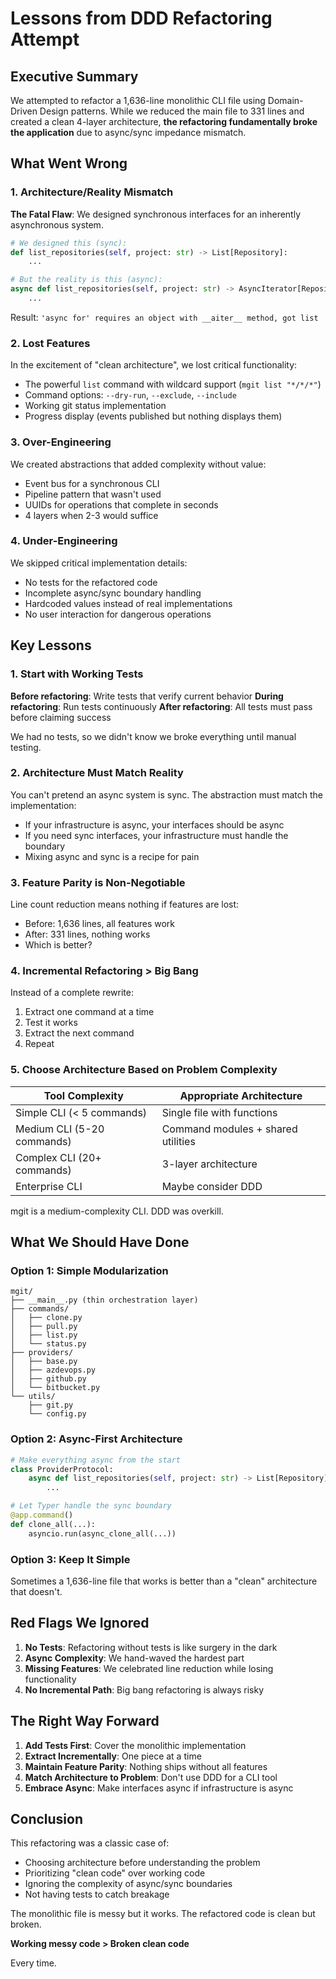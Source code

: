 # Lessons from DDD Refactoring Attempt

## Executive Summary

We attempted to refactor a 1,636-line monolithic CLI file using Domain-Driven Design patterns. While we reduced the main file to 331 lines and created a clean 4-layer architecture, **the refactoring fundamentally broke the application** due to async/sync impedance mismatch.

## What Went Wrong

### 1. Architecture/Reality Mismatch
**The Fatal Flaw**: We designed synchronous interfaces for an inherently asynchronous system.

```python
# We designed this (sync):
def list_repositories(self, project: str) -> List[Repository]:
    ...

# But the reality is this (async):
async def list_repositories(self, project: str) -> AsyncIterator[Repository]:
    ...
```

Result: `'async for' requires an object with __aiter__ method, got list`

### 2. Lost Features
In the excitement of "clean architecture", we lost critical functionality:
- The powerful `list` command with wildcard support (`mgit list "*/*/*"`)
- Command options: `--dry-run`, `--exclude`, `--include`
- Working git status implementation
- Progress display (events published but nothing displays them)

### 3. Over-Engineering
We created abstractions that added complexity without value:
- Event bus for a synchronous CLI
- Pipeline pattern that wasn't used
- UUIDs for operations that complete in seconds
- 4 layers when 2-3 would suffice

### 4. Under-Engineering
We skipped critical implementation details:
- No tests for the refactored code
- Incomplete async/sync boundary handling
- Hardcoded values instead of real implementations
- No user interaction for dangerous operations

## Key Lessons

### 1. Start with Working Tests
**Before refactoring**: Write tests that verify current behavior
**During refactoring**: Run tests continuously
**After refactoring**: All tests must pass before claiming success

We had no tests, so we didn't know we broke everything until manual testing.

### 2. Architecture Must Match Reality
You can't pretend an async system is sync. The abstraction must match the implementation:
- If your infrastructure is async, your interfaces should be async
- If you need sync interfaces, your infrastructure must handle the boundary
- Mixing async and sync is a recipe for pain

### 3. Feature Parity is Non-Negotiable
Line count reduction means nothing if features are lost:
- Before: 1,636 lines, all features work
- After: 331 lines, nothing works
- Which is better?

### 4. Incremental Refactoring > Big Bang
Instead of a complete rewrite:
1. Extract one command at a time
2. Test it works
3. Extract the next command
4. Repeat

### 5. Choose Architecture Based on Problem Complexity

| Tool Complexity | Appropriate Architecture |
|----------------|-------------------------|
| Simple CLI (< 5 commands) | Single file with functions |
| Medium CLI (5-20 commands) | Command modules + shared utilities |
| Complex CLI (20+ commands) | 3-layer architecture |
| Enterprise CLI | Maybe consider DDD |

mgit is a medium-complexity CLI. DDD was overkill.

## What We Should Have Done

### Option 1: Simple Modularization
```
mgit/
├── __main__.py (thin orchestration layer)
├── commands/
│   ├── clone.py
│   ├── pull.py
│   ├── list.py
│   └── status.py
├── providers/
│   ├── base.py
│   ├── azdevops.py
│   ├── github.py
│   └── bitbucket.py
└── utils/
    ├── git.py
    └── config.py
```

### Option 2: Async-First Architecture
```python
# Make everything async from the start
class ProviderProtocol:
    async def list_repositories(self, project: str) -> List[Repository]:
        ...

# Let Typer handle the sync boundary
@app.command()
def clone_all(...):
    asyncio.run(async_clone_all(...))
```

### Option 3: Keep It Simple
Sometimes a 1,636-line file that works is better than a "clean" architecture that doesn't.

## Red Flags We Ignored

1. **No Tests**: Refactoring without tests is like surgery in the dark
2. **Async Complexity**: We hand-waved the hardest part
3. **Missing Features**: We celebrated line reduction while losing functionality
4. **No Incremental Path**: Big bang refactoring is always risky

## The Right Way Forward

1. **Add Tests First**: Cover the monolithic implementation
2. **Extract Incrementally**: One piece at a time
3. **Maintain Feature Parity**: Nothing ships without all features
4. **Match Architecture to Problem**: Don't use DDD for a CLI tool
5. **Embrace Async**: Make interfaces async if infrastructure is async

## Conclusion

This refactoring was a classic case of:
- Choosing architecture before understanding the problem
- Prioritizing "clean code" over working code
- Ignoring the complexity of async/sync boundaries
- Not having tests to catch breakage

The monolithic file is messy but it works. The refactored code is clean but broken. 

**Working messy code > Broken clean code**

Every time.